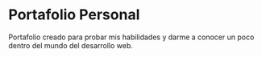 # Portafolio Personal

Portafolio creado para probar mis habilidades y darme a conocer un poco dentro del mundo del desarrollo web.
